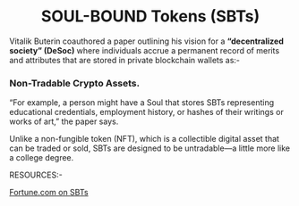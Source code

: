 <h1 align = "center" > SOUL-BOUND Tokens (SBTs) </h1>
Vitalik Buterin coauthored a paper outlining his vision for a  <b>“decentralized society” (DeSoc)</b>
where individuals accrue a permanent record of merits and attributes that are stored in private blockchain wallets as:-  <h3> Non-Tradable Crypto Assets.</h3>

“For example, a person might have a Soul that stores SBTs representing educational credentials, employment history, or hashes of their writings or works of art,” the paper says.

Unlike a non-fungible token (NFT), which is a collectible digital asset that can be traded or sold, SBTs are designed to be untradable—a little more like a college degree.

RESOURCES:-

<a href = "https://fortune.com/2022/05/26/what-are-soulbound-tokens-web3-buterin/">Fortune.com on SBTs </a>
